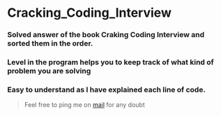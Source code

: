 # Cracking_Coding_Interview

### Solved answer of the book Craking Coding Interview and sorted them in the order.
### Level in the program helps you to keep track of what kind of problem you are solving
### Easy to understand as I have explained each line of code.

> Feel free to ping me on [mail](adarshanshu7@gmail.com) for any doubt